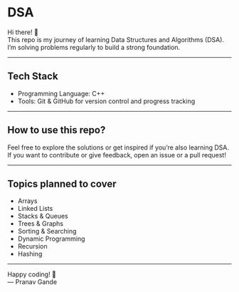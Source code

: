 # DSA

<span style="font-size:14px">Hi there! 👋  
This repo is my journey of learning Data Structures and Algorithms (DSA).  
I’m solving problems regularly to build a strong foundation.</span>

---

## Tech Stack

- Programming Language: C++  
- Tools: Git & GitHub for version control and progress tracking

---

## How to use this repo?

Feel free to explore the solutions or get inspired if you’re also learning DSA.  
If you want to contribute or give feedback, open an issue or a pull request!

---

## Topics planned to cover

- Arrays  
- Linked Lists  
- Stacks & Queues  
- Trees & Graphs  
- Sorting & Searching  
- Dynamic Programming  
- Recursion  
- Hashing  

---

Happy coding! 🚀  
— Pranav Gande
